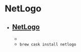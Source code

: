 # NetLogo
- [NetLogo](https://ccl.northwestern.edu/netlogo/)
  - 
  - 
  - `brew cask install netlogo`
